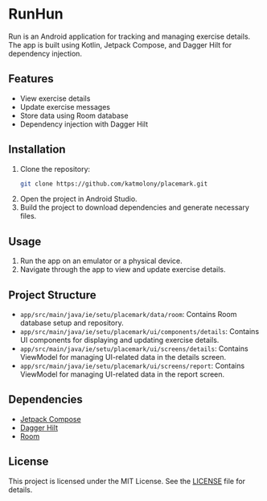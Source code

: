 # RunHun

Run is an Android application for tracking and managing exercise details. The app is built using Kotlin, Jetpack Compose, and Dagger Hilt for dependency injection.

## Features

- View exercise details
- Update exercise messages
- Store data using Room database
- Dependency injection with Dagger Hilt

## Installation

1. Clone the repository:
    ```sh
    git clone https://github.com/katmolony/placemark.git
    ```
2. Open the project in Android Studio.
3. Build the project to download dependencies and generate necessary files.

## Usage

1. Run the app on an emulator or a physical device.
2. Navigate through the app to view and update exercise details.

## Project Structure

- `app/src/main/java/ie/setu/placemark/data/room`: Contains Room database setup and repository.
- `app/src/main/java/ie/setu/placemark/ui/components/details`: Contains UI components for displaying and updating exercise details.
- `app/src/main/java/ie/setu/placemark/ui/screens/details`: Contains ViewModel for managing UI-related data in the details screen.
- `app/src/main/java/ie/setu/placemark/ui/screens/report`: Contains ViewModel for managing UI-related data in the report screen.

## Dependencies

- [Jetpack Compose](https://developer.android.com/jetpack/compose)
- [Dagger Hilt](https://dagger.dev/hilt/)
- [Room](https://developer.android.com/training/data-storage/room)

## License

This project is licensed under the MIT License. See the [LICENSE](LICENSE) file for details.